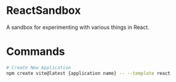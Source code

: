 # ReactSandbox
A sandbox for experimenting with various things in React.

# Commands
```bash
# Create New Application
npm create vite@latest {application name} -- --template react
```
